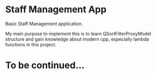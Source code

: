 # Staff Management App
Basic Staff Management application. 

My main purpose to implement this is to learn QSortFilterProxyModel structure
and gain knowledge about modern cpp, especially lambda functions in this project.

# To be continued...
